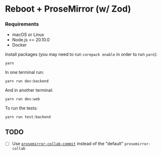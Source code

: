 # Reboot + ProseMirror (w/ Zod)

### Requirements
- macOS or Linux
- Node.js >= 20.10.0
- Docker

Install packages (you may need to run `corepack enable` in order to run `yarn`):

```console
yarn
```

In one terminal run:

```console
yarn run dev:backend
```

And in another terminal:

```console
yarn run dev:web
```

To run the tests:

```console
yarn run test:backend
```

## TODO

- [ ] Use [`prosemirror-collab-commit`](https://github.com/stepwisehq/prosemirror-collab-commit) instead of the "default" `prosemirror-collab`
